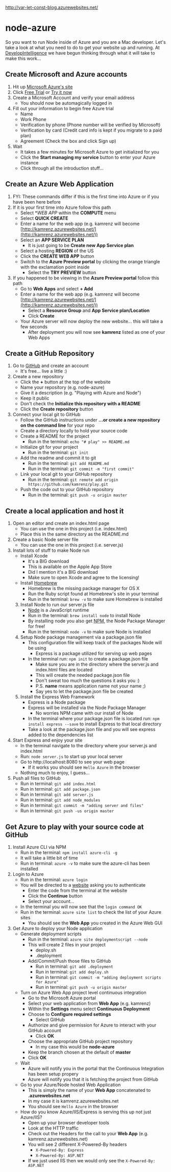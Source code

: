 http://var-let-const-blog.azurewebsites.net/ 

# node-azure
So you want to run Node inside of Azure and you are a Mac developer. Let's take a look at what you need to do to get your website up and running. At [DevelopIntelligence](http://www.developintelligence.com) we have begun thinking through what it will take to make this work...

## Create Microsoft and Azure accounts
1. Hit up [Microsoft Azure's site](https://azure.microsoft.com/en-us/)
2. Click [Free Trial](https://azure.microsoft.com/en-us/pricing/free-trial/) or [Try it now](https://account.windowsazure.com/signup)
3. Create a Microsoft Account and verify your email address
    * You should now be automagically logged in
4. Fill out your information to begin free Azure trial
    * Name
    * Work Phone
    * Verification by phone (Phone number will be verified by Microsoft)
    * Verification by card (Credit card info is kept if you migrate to a paid plan)
    * Agreement (Check the box and click Sign up)
5. Wait
    * It takes a few minutes for Microsoft Azure to get initialized for you
    * Click the **Start managing my service** button to enter your Azure instance
    * Click through all the introduction stuff...
    
## Create an Azure Web Application
1. FYI: These commands differ if this is the first time into Azure or if you have been here before
2. If it is your first time into Azure follow this path
    * Select **WEB APP* within the **COMPUTE** menu
    * Select **QUICK CREATE**
    * Enter a name for the web app (e.g. kamrenz will become [http://kamrenz.azurewebsites.net/](http://kamrenz.azurewebsites.net/))
    * Select an **APP SERVICE PLAN** 
        * It is just going to be **Create new App Service plan**
    * Select a hosting **REGION** of the US
    * Click the **CREATE WEB APP** button
    * Switch to the **Azure Preview portal** by clicking the orange triangle with the exclamation point inside
        * Select the **TRY PREVIEW** button
3. If you happened to be viewing in the **Azure Preview portal** follow this path
    * Go to **Web Apps** and select **+ Add**
    * Enter a name for the web app (e.g. kamrenz will become [http://kamrenz.azurewebsites.net/](http://kamrenz.azurewebsites.net/))
        * Select a **Resource Group** and **App Service plan/Location**
        * Click **Create**
    * Your Azure server will now deploy the new website... this will take a few seconds
        * After deployment you will now see **kamrenz** listed as one of your Web Apps

## Create a GitHub Repository
1. Go to [GitHub](https://github.com) and create an account
    * It's free... live a little :)
2. Create a new repository 
    * Click the **+** button at the top of the website
    * Name your repository (e.g. node-azure)
    * Give it a description (e.g. "Playing with Azure and Node")
    * Keep it public
    * Don't check the **Initialize this repository with a README**
    * Click the **Create repository** button
3. Connect your local git to GitHub
    * Follow the GitHub instructions under **…or create a new repository on the command line** for your repo
    * Create a directory locally to hold your source code
    * Create a README for the project
        * Run in the terminal: `echo "# play" >> README.md`
    * Initialize git for your project
        * Run in the terminal: `git init`
    * Add the readme and commit it to git
        * Run in the terminal: `git add README.md`
        * Run in the terminal: `git commit -m "first commit"`
    * Link your local git to your GitHub repository
        * Run in the terminal: `git remote add origin https://github.com/kamrenz/play.git`
    * Push the code out to your GitHub repository
        * Run in the terminal: `git push -u origin master`
    
## Create a local application and host it
1. Open an editor and create an index.html page
    * You can use the one in this project (i.e. index.html)
    * Place this in the same directory as the README.md
2. Create a basic Node server file
    * You can use the one in this project (i.e. server.js)
3. Install lots of stuff to make Node run 
    * Install Xcode
        * It's a BIG download
        * This is available on the Apple App Store
        * Did I mention it's a BIG download
        * Make sure to open Xcode and agree to the licensing! 
    * Install [Homebrew](http://brew.sh/)
        * Homebrew is the missing package manager for OS X
        * Run the Ruby script found at Homebrew's site in your terminal
        * Run in the terminal: `brew -v` to make sure Homebrew is installed
    3. Install Node to run our server.js file
        * [Node](https://nodejs.org) is a JavaScript runtime
        * Run in the terminal: `brew install node` to install Node
        * By installing node you also get [NPM](https://www.npmjs.com/), the Node Package Manager for free!
        * Run in the terminal: `node -v` to make sure Node is installed
    4. Setup Node package management via a package.json file
        * This configuration file will keep track of the packages Node will be using 
            * Express is a package utilized for serving up web pages
        * In the terminal run: `npm init` to create a package.json file
            * Make sure you are in the directory where the server.js and index.html files are located
            * This will create the needed package.json file
            * Don't sweat too much the questions it asks you :)
            * P.S. **name** means application name not your name ;)
            * Say yes to let the package.json file be created
    5. Install the Express Web Framework
        * Express is a Node package
        * Express will be installed via the Node Package Manager
            * No worries NPM came with our install of Node
        * In the terminal where your package.json file is located run: `npm install express --save` to install Express to that local directory
        * Take a look at the package.json file and you will see express added to the dependencies list
4. Start Express and enjoy your site
    * In the terminal navigate to the directory where your server.js and index.html
    * Run: `node server.js` to start up your local server
    * Go to http://localhost:8080 to see your web page
        * If it works you should see `Hello Azure` in the browser
    * Nothing much to enjoy, I guess...
5. Push all files to GitHub
    * Run in terminal: `git add index.html`
    * Run in terminal: `git add package.json`
    * Run in terminal: `git add server.js`
    * Run in terminal: `git add node_modules`
    * Run in terminal: `git commit -m "adding server and files"`
    * Run in terminal: `git push -us origin master`
    
## Get Azure to play with your source code at GitHub
1. Install Azure CLI via NPM
    * Run in the terminal: `npm install azure-cli -g`
    * It will take a little bit of time
    * Run in terminal: `azure -v` to make sure the azure-cli has been installed
2. Login to Azure
    * Run in the terminal: `azure login`
    * You will be directed to a [website](https://aka.ms/devicelogin) asking you to authenticate
        * Enter the code from the terminal at the website
        * Click the **Continue** button
        * Select your account... 
    * In the terminal you will now see that the `login command OK` 
    * Run in the terminal: `azure site list` to check the list of your Azure sites
        * You should see the **Web App** you created in the Azure Web GUI
3. Get Azure to deploy your Node application
    * Generate deployment scripts
        * Run in the terminal: `azure site deploymentscript --node`
        * This will create 2 files in your project
            * deploy.sh
            * .deployment
        * Add/Commit/Push those files to GitHub
            * Run in terminal: `git add .deployment`
            * Run in terminal: `git add deploy.sh`
            * Run in terminal: `git commit -m "adding deployment scripts for Azure"`
            * Run in terminal: `git push -u origin master`
    * Turn on Azure Web App project level continuous integration
        * Go to the Microsoft Azure portal
        * Select your web application from **Web App** (e.g. kamrenz)
        * Within the **Settings** menu select **Continuous Deployment** 
        * Choose to **Configure required settings**
            * Select GitHub
        * Authorize and give permission for Azure to interact with your GitHub account
            * Click **OK**
        * Choose the appropriate GitHub project repository
            * In my case this would be **node-azure**
        * Keep the branch chosen at the default of **master**
        * Click **OK**
    * Wait  
        * Azure will notify you in the portal that the Continuous Integration has been setup propery
        * Azure will notify you that it is fetching the project from GitHub
    * Go to your Azure/Node hosted Web Application
        * This is simply the name of your **Web App** concatenated to **.azurewebsites.net**
        * In my case it is kamrenz.azurewebsites.net
        * You should see `Hello Azure` in the browser
    * How do you know Azure/IIS/Express is serving this up not just Azure/IIS?
        * Open up your browser developer tools
        * Look at the HTTP traffic
        * Check out the Headers for the call to your **Web App** (e.g. kamrenz.azurewebsites.net)
        * You will see 2 different X-Powered-By headers
            * `X-Powered-By: Express`
            * `X-Powered-By: ASP.NET`
        * If we just used IIS then we would only see the `X-Powered-By: ASP.NET`
 
  



